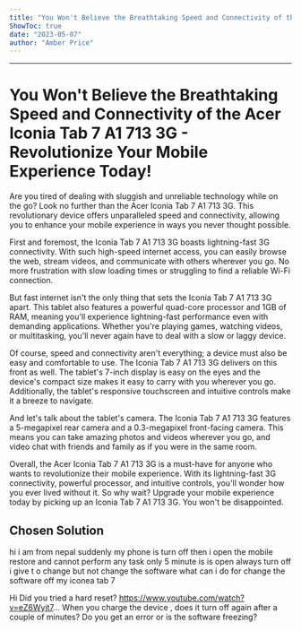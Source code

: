 ```yaml
---
title: "You Won't Believe the Breathtaking Speed and Connectivity of the Acer Iconia Tab 7 A1 713 3G - Revolutionize Your Mobile Experience Today!"
ShowToc: true 
date: "2023-05-07"
author: "Amber Price"
---
```

*****
# You Won't Believe the Breathtaking Speed and Connectivity of the Acer Iconia Tab 7 A1 713 3G - Revolutionize Your Mobile Experience Today!

Are you tired of dealing with sluggish and unreliable technology while on the go? Look no further than the Acer Iconia Tab 7 A1 713 3G. This revolutionary device offers unparalleled speed and connectivity, allowing you to enhance your mobile experience in ways you never thought possible.

First and foremost, the Iconia Tab 7 A1 713 3G boasts lightning-fast 3G connectivity. With such high-speed internet access, you can easily browse the web, stream videos, and communicate with others wherever you go. No more frustration with slow loading times or struggling to find a reliable Wi-Fi connection.

But fast internet isn't the only thing that sets the Iconia Tab 7 A1 713 3G apart. This tablet also features a powerful quad-core processor and 1GB of RAM, meaning you'll experience lightning-fast performance even with demanding applications. Whether you're playing games, watching videos, or multitasking, you'll never again have to deal with a slow or laggy device.

Of course, speed and connectivity aren't everything; a device must also be easy and comfortable to use. The Iconia Tab 7 A1 713 3G delivers on this front as well. The tablet's 7-inch display is easy on the eyes and the device's compact size makes it easy to carry with you wherever you go. Additionally, the tablet's responsive touchscreen and intuitive controls make it a breeze to navigate.

And let's talk about the tablet's camera. The Iconia Tab 7 A1 713 3G features a 5-megapixel rear camera and a 0.3-megapixel front-facing camera. This means you can take amazing photos and videos wherever you go, and video chat with friends and family as if you were in the same room.

Overall, the Acer Iconia Tab 7 A1 713 3G is a must-have for anyone who wants to revolutionize their mobile experience. With its lightning-fast 3G connectivity, powerful processor, and intuitive controls, you'll wonder how you ever lived without it. So why wait? Upgrade your mobile experience today by picking up an Iconia Tab 7 A1 713 3G. You won't be disappointed.


## Chosen Solution
 hi
i am from nepal
suddenly my phone is turn off then i open the mobile restore and cannot perform any task only 5 minute is is open always turn off i give t o change but not change the software  what can i do for change the software off my iconea tab 7

 Hi
Did you tried a hard reset?
https://www.youtube.com/watch?v=eZ6Wyjt7...
When you charge the device , does it turn off again after a couple of minutes?
Do you get an error or is the software freezing?




